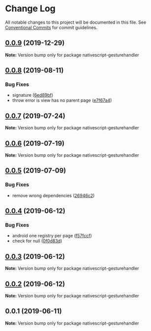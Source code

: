 # Change Log

All notable changes to this project will be documented in this file.
See [Conventional Commits](https://conventionalcommits.org) for commit guidelines.

## [0.0.9](https://github.com/Akylas/nativescript-gesturehandler/compare/v0.0.8...v0.0.9) (2019-12-29)

**Note:** Version bump only for package nativescript-gesturehandler





## [0.0.8](https://github.com/Akylas/nativescript-gesturehandler/compare/v0.0.7...v0.0.8) (2019-08-11)


### Bug Fixes

* signature ([6ed89bf](https://github.com/Akylas/nativescript-gesturehandler/commit/6ed89bf))
* throw error is view has no parent page ([e7f67a4](https://github.com/Akylas/nativescript-gesturehandler/commit/e7f67a4))





## [0.0.7](https://github.com/Akylas/nativescript-gesturehandler/compare/v0.0.6...v0.0.7) (2019-07-24)

**Note:** Version bump only for package nativescript-gesturehandler





## [0.0.6](https://github.com/Akylas/nativescript-gesturehandler/compare/v0.0.5...v0.0.6) (2019-07-19)

**Note:** Version bump only for package nativescript-gesturehandler





## [0.0.5](https://github.com/Akylas/nativescript-gesturehandler/compare/v0.0.4...v0.0.5) (2019-07-09)


### Bug Fixes

* remove wrong dependencies ([26946c2](https://github.com/Akylas/nativescript-gesturehandler/commit/26946c2))





## [0.0.4](https://github.com/Akylas/nativescript-gesturehandler/compare/v0.0.3...v0.0.4) (2019-06-12)


### Bug Fixes

* android one registry per page ([f57fccf](https://github.com/Akylas/nativescript-gesturehandler/commit/f57fccf))
* check for null ([0f0d83d](https://github.com/Akylas/nativescript-gesturehandler/commit/0f0d83d))





## [0.0.3](https://github.com/Akylas/nativescript-gesturehandler/compare/v0.0.2...v0.0.3) (2019-06-12)

**Note:** Version bump only for package nativescript-gesturehandler





## [0.0.2](https://github.com/Akylas/nativescript-gesturehandler/compare/v0.0.1...v0.0.2) (2019-06-12)

**Note:** Version bump only for package nativescript-gesturehandler





## 0.0.1 (2019-06-11)

**Note:** Version bump only for package nativescript-gesturehandler
